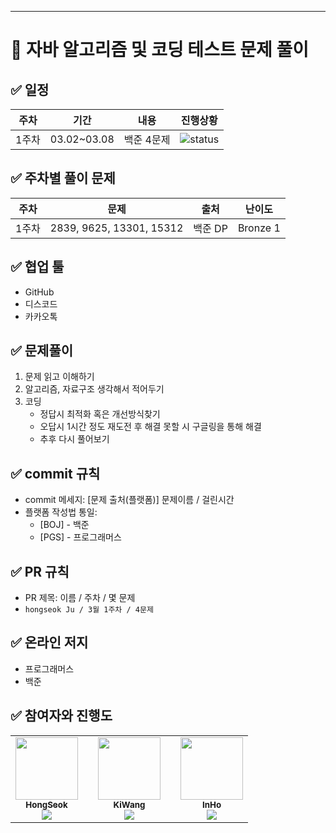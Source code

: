 ---

# 💯 자바 알고리즘 및 코딩 테스트 문제 풀이 

## ✅ 일정
|주차|기간|내용|진행상황|
|:--:|:--:|:--:|:--:|
|1주차|03.02~03.08|백준 4문제|![status][DOING]|

## ✅ 주차별 풀이 문제
|주차|문제|출처|난이도|
|:--:|:--:|:--:|:--:|
|1주차|2839, 9625, 13301, 15312|백준 DP|Bronze 1|

## ✅ 협업 툴
- GitHub
- 디스코드
- 카카오톡

## ✅ 문제풀이
1. 문제 읽고 이해하기
2. 알고리즘, 자료구조 생각해서 적어두기
3. 코딩
    - 정답시 최적화 혹은 개선방식찾기
    - 오답시 1시간 정도 재도전 후 해결 못할 시 구글링을 통해 해결
    - 추후 다시 풀어보기

## ✅ commit 규칙
- commit 메세지: [문제 출처(플랫폼)] 문제이름 / 걸린시간 
- 플랫폼 작성법 통일: 
  * [BOJ] - 백준 
  * [PGS] - 프로그래머스

## ✅ PR 규칙
- PR 제목: 이름 / 주차 / 몇 문제
-  ```hongseok Ju / 3월 1주차 / 4문제 ```

## ✅ 온라인 저지 
- 프로그래머스
- 백준

## ✅ 참여자와 진행도

<table>
  <tr>
    <td align="center">
        <a href="https://github.com/wnghdtjr129">
            <img src="https://avatars.githubusercontent.com/u/75611167?v=4" width="100px;" alt=""/>
            <br />
            <sub><b>HongSeok</b>
            <br>
            <img src="https://us-central1-progress-markdown.cloudfunctions.net/progress/1" />
            </sub>
        </a>
        <br/>
    </td>
    <td>
      </td>
    <td align="center">
        <a href="https://github.com/Leewang31">
            <img src="https://avatars.githubusercontent.com/u/75611167?v=4" width="100px;" alt=""/>
            <br />
            <sub><b>KiWang</b>
            <br>
            <img src="https://us-central1-progress-markdown.cloudfunctions.net/progress/0" />
            </sub>
        </a>
        <br/>
    </td>
      </td>
    <td>
      </td>
    <td align="center">
        <a href="https://github.com/HwangInHo1217">
            <img src="https://avatars.githubusercontent.com/u/75611167?v=4" width="100px;" alt=""/>
            <br />
            <sub><b>InHo</b>
            <br>
            <img src="https://us-central1-progress-markdown.cloudfunctions.net/progress/0" />
            </sub>
        </a>
        <br/>
    </td>
  </tr>
</table>

[TODO]: https://img.shields.io/badge/-TODO-DFFD26
[DOING]: https://img.shields.io/badge/-DOING-31AE0F
[DONE]: https://img.shields.io/badge/-DONE-0885CC
